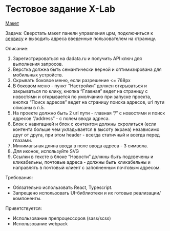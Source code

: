 # Тестовое задание X-Lab

[Макет](https://www.figma.com/file/ioiNY7mRuoTjftQzKQuNSt/Тестовое-задание?node-id=0%3A1)

Задача: Сверстать макет панели управления црм, подключиться к [сервису](https://dadata.ru/api/suggest/address/) и выводить адреса введенные пользователем на страницу.

Описание:

1. Зарегистрироваться на dadata.ru и получить API ключ для выполнения запросов.
2. Верстка должна быть семантически верной и оптимизирована для мобильных устройств.
3. Скрывать боковое меню, если разрешение <= 768px
4. В боковом меню - пункт “Настройки” должен открываться и закрываться по клику, кнопка “Главная” ведет на страницу с новостями и открывается по умолчанию при запуске проекта, кнопка “Поиск адресов” ведет на страницу поиска адресов, url пути описаны в п.5.
5. На проекте должно быть 2 url пути - главная “/” с новостями и поиск адресов “/address” - c полем ввода адреса.
6. Блок с навигацией и блок с контентом должны скролиться (если контента больше чем укладывается в высоту экрана) независимо друг от друга, при этом header - всегда статичный и всегда перед глазами.
7. Минимальная длина ввода в поле ввода адреса - 3 символа.
8. Для иконок, используйте SVG
9. Ссылки в тексте в блоке “Новости” должны быть подсвечены и кликабельны, почтовые адреса - должны быть кликабельны и направлять в почтовый клиент с заполненным почтовым адресом.

Требования:

- Обязательно использовать React, Typescript.
- Запрещено использовать UI-библиотеки и их готовые реализации/компоненты.

Приветствуется:

- Использование препроцессоров (sass/scss)
- Использование webpack

